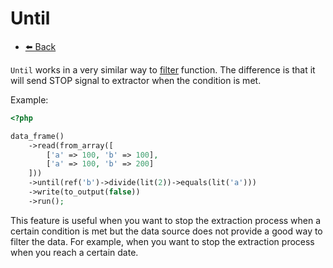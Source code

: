 # Until

- [⬅️️ Back](core.md)

`Until` works in a very similar way to [filter](filter.md) function. 
The difference is that it will send STOP signal to extractor when the condition is met.

Example:

```php
<?php

data_frame()
    ->read(from_array([
        ['a' => 100, 'b' => 100],
        ['a' => 100, 'b' => 200]
    ]))
    ->until(ref('b')->divide(lit(2))->equals(lit('a')))
    ->write(to_output(false))
    ->run();
```

This feature is useful when you want to stop the extraction process when a certain condition is met but the data source
does not provide a good way to filter the data. For example, when you want to stop the extraction process when you reach
a certain date. 